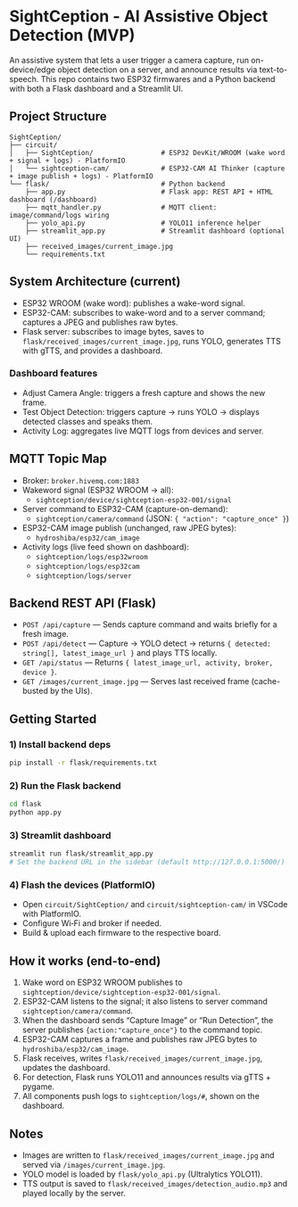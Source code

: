 # SightCeption - AI Assistive Object Detection (MVP)

An assistive system that lets a user trigger a camera capture, run on-device/edge object detection on a server, and announce results via text-to-speech. This repo contains two ESP32 firmwares and a Python backend with both a Flask dashboard and a Streamlit UI.

## Project Structure

```
SightCeption/
├── circuit/
│   ├── SightCeption/                 # ESP32 DevKit/WROOM (wake word + signal + logs) - PlatformIO
│   └── sightception-cam/             # ESP32-CAM AI Thinker (capture + image publish + logs) - PlatformIO
└── flask/                            # Python backend
    ├── app.py                        # Flask app: REST API + HTML dashboard (/dashboard)
    ├── mqtt_handler.py               # MQTT client: image/command/logs wiring
    ├── yolo_api.py                   # YOLO11 inference helper
    ├── streamlit_app.py              # Streamlit dashboard (optional UI)
    ├── received_images/current_image.jpg
    └── requirements.txt
```

## System Architecture (current)

- ESP32 WROOM (wake word): publishes a wake-word signal.
- ESP32-CAM: subscribes to wake-word and to a server command; captures a JPEG and publishes raw bytes.
- Flask server: subscribes to image bytes, saves to `flask/received_images/current_image.jpg`, runs YOLO, generates TTS with gTTS, and provides a dashboard.

### Dashboard features

- Adjust Camera Angle: triggers a fresh capture and shows the new frame.
- Test Object Detection: triggers capture → runs YOLO → displays detected classes and speaks them.
- Activity Log: aggregates live MQTT logs from devices and server.

## MQTT Topic Map

- Broker: `broker.hivemq.com:1883`
- Wakeword signal (ESP32 WROOM → all):
  - `sightception/device/sightception-esp32-001/signal`
- Server command to ESP32-CAM (capture-on-demand):
  - `sightception/camera/command` (JSON: `{ "action": "capture_once" }`)
- ESP32-CAM image publish (unchanged, raw JPEG bytes):
  - `hydroshiba/esp32/cam_image`
- Activity logs (live feed shown on dashboard):
  - `sightception/logs/esp32wroom`
  - `sightception/logs/esp32cam`
  - `sightception/logs/server`

## Backend REST API (Flask)

- `POST /api/capture` — Sends capture command and waits briefly for a fresh image.
- `POST /api/detect` — Capture → YOLO detect → returns `{ detected: string[], latest_image_url }` and plays TTS locally.
- `GET /api/status` — Returns `{ latest_image_url, activity, broker, device }`.
- `GET /images/current_image.jpg` — Serves last received frame (cache-busted by the UIs).

## Getting Started

### 1) Install backend deps

```bash
pip install -r flask/requirements.txt
```

### 2) Run the Flask backend

```bash
cd flask
python app.py
```

### 3) Streamlit dashboard

```bash
streamlit run flask/streamlit_app.py
# Set the backend URL in the sidebar (default http://127.0.0.1:5000/)
```

### 4) Flash the devices (PlatformIO)

- Open `circuit/SightCeption/` and `circuit/sightception-cam/` in VSCode with PlatformIO.
- Configure Wi‑Fi and broker if needed.
- Build & upload each firmware to the respective board.

## How it works (end-to-end)

1. Wake word on ESP32 WROOM publishes to `sightception/device/sightception-esp32-001/signal`.
2. ESP32-CAM listens to the signal; it also listens to server command `sightception/camera/command`.
3. When the dashboard sends “Capture Image” or “Run Detection”, the server publishes `{action:"capture_once"}` to the command topic.
4. ESP32-CAM captures a frame and publishes raw JPEG bytes to `hydroshiba/esp32/cam_image`.
5. Flask receives, writes `flask/received_images/current_image.jpg`, updates the dashboard.
6. For detection, Flask runs YOLO11 and announces results via gTTS + pygame.
7. All components push logs to `sightception/logs/#`, shown on the dashboard.

## Notes

- Images are written to `flask/received_images/current_image.jpg` and served via `/images/current_image.jpg`.
- YOLO model is loaded by `flask/yolo_api.py` (Ultralytics YOLO11).
- TTS output is saved to `flask/received_images/detection_audio.mp3` and played locally by the server.
